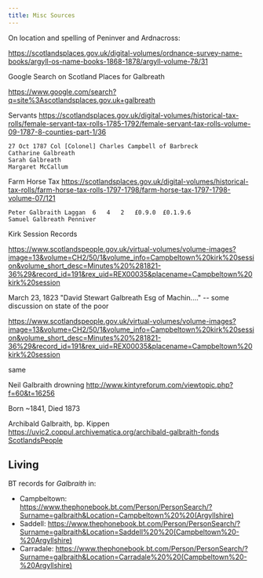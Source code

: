 ```yaml
---
title: Misc Sources
---
```


On location and spelling of Peninver and Ardnacross:

https://scotlandsplaces.gov.uk/digital-volumes/ordnance-survey-name-books/argyll-os-name-books-1868-1878/argyll-volume-78/31

Google Search on Scotland Places for Galbreath

https://www.google.com/search?q=site%3Ascotlandsplaces.gov.uk+galbreath

Servants
https://scotlandsplaces.gov.uk/digital-volumes/historical-tax-rolls/female-servant-tax-rolls-1785-1792/female-servant-tax-rolls-volume-09-1787-8-counties-part-1/36

```
27 Oct 1787	Col [Colonel] Charles Campbell of Barbreck
Catharine Galbreath
Sarah Galbreath
Margaret McCallum
```

Farm Horse Tax
https://scotlandsplaces.gov.uk/digital-volumes/historical-tax-rolls/farm-horse-tax-rolls-1797-1798/farm-horse-tax-1797-1798-volume-07/121
```
Peter Galbraith Laggan	6	4	2	£0.9.0	£0.1.9.6
Samuel Galbreath Penniver
```

Kirk Session Records

https://www.scotlandspeople.gov.uk/virtual-volumes/volume-images?image=13&volume=CH2/50/1&volume_info=Campbeltown%20kirk%20session&volume_short_desc=Minutes%20%281821-36%29&record_id=191&rex_uid=REX00035&placename=Campbeltown%20kirk%20session

March 23, 1823
"David Stewart Galbreath Esg of Machin...." -- some discussion on state of the poor

https://www.scotlandspeople.gov.uk/virtual-volumes/volume-images?image=13&volume=CH2/50/1&volume_info=Campbeltown%20kirk%20session&volume_short_desc=Minutes%20%281821-36%29&record_id=191&rex_uid=REX00035&placename=Campbeltown%20kirk%20session

same


Neil Galbraith drowning
http://www.kintyreforum.com/viewtopic.php?f=60&t=16256

Born ~1841, Died 1873


Archibald Galbraith, bp. Kippen
https://uvic2.coppul.archivematica.org/archibald-galbraith-fonds
[ScotlandsPeople](https://www.scotlandspeople.gov.uk/record-results?search_type=people&event=%28B%20OR%20C%20OR%20S%29&record_type%5B0%5D=opr_births&church_type=Old%20Parish%20Registers&dl_cat=church&dl_rec=church-births-baptisms&surname=galbraith&surname_so=exact&forename=archibald&forename_so=starts&sex=M&parent_names_so=exact&parent_name_two=mclean&parent_name_two_so=exact&record=Church%20of%20Scotland%20%28old%20parish%20registers%29%20Roman%20Catholic%20Church%20Other%20churches)

## Living

BT records for _Galbraith_ in:

* Campbeltown: https://www.thephonebook.bt.com/Person/PersonSearch/?Surname=galbraith&Location=Campbeltown%20%20(Argyllshire)
* Saddell: https://www.thephonebook.bt.com/Person/PersonSearch/?Surname=galbraith&Location=Saddell%20%20(Campbeltown%20-%20Argyllshire)
* Carradale: https://www.thephonebook.bt.com/Person/PersonSearch/?Surname=galbraith&Location=Carradale%20%20(Campbeltown%20-%20Argyllshire)

